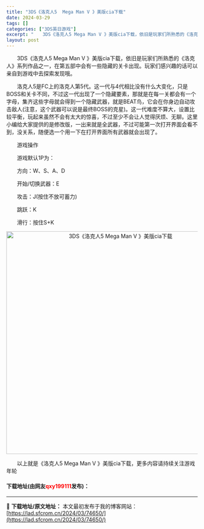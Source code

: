 ```yaml
---
title: "3DS《洛克人5  Mega Man V 》美版cia下载"
date: 2024-03-29
tags: []
categories: ["3DS英日游戏"]
excerpt: "　　3DS《洛克人5 Mega Man V 》美版cia下载，依旧是玩家们所熟悉的《洛克人》系列作品之一，在第五部中会有一些隐藏的关卡出现。玩家们感兴趣的话可以亲自到游戏中去探索发现哦。 　　洛克人5是FC上的洛克人第5代。这一代与4代相比没有什么大变化，只是BOSS和关卡不同，不过这一代出现了一个&hellip;"
layout: post
---
```


 <p>　　3DS《洛克人5 Mega Man V 》美版cia下载，依旧是玩家们所熟悉的《洛克人》系列作品之一，在第五部中会有一些隐藏的关卡出现。玩家们感兴趣的话可以亲自到游戏中去探索发现哦。</p> <p>　　洛克人5是FC上的洛克人第5代。这一代与4代相比没有什么大变化，只是BOSS和关卡不同，不过这一代出现了一个隐藏要素，那就是在每一关都会有一个字母，集齐这些字母就会得到一个隐藏武器，就是BEAT鸟，它会在你身边自动攻击敌人(注意，这个武器可以说是最终BOSS的克星)。这一代难度不算大，设置比较平衡，玩起来虽然不会有太大的惊喜，不过至少不会让人觉得厌烦、无聊。这里小编给大家提供的是修改版，一出来就是全武器，不过可能第一次打开界面会看不到，没关系，随便选一个用一下在打开界面所有武器就会出现了。</p> <p>　　游戏操作</p> <p>　　游戏默认1P为：</p> <p>　　方向：W、S、A、D</p> <p>　　开始/切换武器：E</p> <p>　　攻击：J(按住不放可蓄力)</p> <p>　　跳跃：K</p> <p>　　滑行：按住S+K</p> <p align="center"><img align="" border="0" src="https://lad.sfcrom.cn/wp-content/uploads/2024/03/20240329_660633a275e57.jpg" width="586" alt="3DS《洛克人5  Mega Man V 》美版cia下载" /></p> <p>　　以上就是《洛克人5 Mega Man V 》美版cia下载，更多内容请持续关注游戏年轮</p> <p><h4>下载地址(由网友<font color="red">qxy199111</font>发布)：</h4></p> 

---
📖 **下载地址/原文地址：** 本文最初发布于我的博客网站：[https://lad.sfcrom.cn/2024/03/74650/](https://lad.sfcrom.cn/2024/03/74650/)
